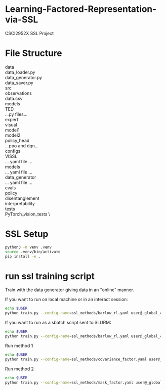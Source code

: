 # Learning-Factored-Representation-via-SSL
CSCI2952X SSL Project


# File Structure

data \
  data_loader.py \
  data_generator.py \
  data_saver.py \
  src \
    observations \
    data.csv \
models \
  TED \
    ...py files... \
  expert \
  visual \
  model1 \
  model2 \
  policy_head \
    ...ppo and dqn... \
configs \
  VISSL \
    ... yaml file ... \
  models \
    ... yaml file ... \
  data_generator \
    ... yaml file ... \
evals \
  policy \
  disentanglement \
  interpretability \
tests \
  PyTorch_vision_tests \

# SSL Setup
```bash
python3 -m venv .venv
source .venv/bin/activate
pip install -e .
```

# run ssl training script
Train with the data generator giving data in an "online" manner.

If you want to run on local machine or in an interact session:
```bash
echo $USER
python train.py --config-name=ssl_methods/barlow_rl.yaml user@_global_=$USER/run_slurm
```

If you want to run as a sbatch script sent to SLURM:
```bash
echo $USER
python train.py --config-name=ssl_methods/barlow_rl.yaml user@_global_=$USER/run_slurm -m
```

Run method 1
```bash
echo $USER
python train.py --config-name=ssl_methods/covariance_factor.yaml user@_global_=$USER/run_slurm
```

Run method 2
```bash
echo $USER
python train.py --config-name=ssl_methods/mask_factor.yaml user@_global_=$USER/run_slurm
```